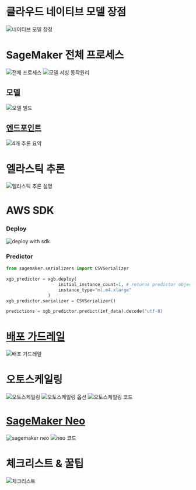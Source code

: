 # 클라우드 네이티브 모델 장점
![네이티브 모델 장정](./img/%ED%81%B4%EB%9D%BC%EC%9A%B0%EB%93%9C%20%EB%84%A4%EC%9D%B4%ED%8B%B0%EB%B8%8C%20%EB%AA%A8%EB%8D%B8%20%EC%9E%A5%EC%A0%90.png)

# SageMaker 전체 프로세스
![전체 프로세스](./img/%EC%A0%84%EC%B2%B4%20%EB%B0%B0%ED%8F%AC%20%ED%94%84%EB%A1%9C%EC%84%B8%EC%8A%A4.png)
![모델 서빙 동작원리](./img/%EB%AA%A8%EB%8D%B8%20%EC%84%9C%EB%B9%99%20%EB%8F%99%EC%9E%91%EC%9B%90%EB%A6%AC.png)

## 모델
![모델 빌드](./img/%EB%AA%A8%EB%8D%B8%20%EB%B9%8C%EB%93%9C.png)

## [엔드포인트](./endpoint.md)
![4개 추론 요약](./img/4%EA%B0%9C%20%EC%B6%94%EB%A1%A0%20%EC%9A%94%EC%95%BD.png)

# 엘라스틱 추론
![엘라스틱 추론 설명](./img/%EC%97%98%EB%9D%BC%EC%8A%A4%ED%8B%B1%20%EC%B6%94%EB%A1%A0%20%EC%84%A4%EB%AA%85.png)

# AWS SDK
### Deploy
![deploy with sdk](./img/deploy%20with%20sdk.png)

### Predictor
```python
from sagemaker.serializers import CSVSerializer

xgb_predictor = xgb.deploy(
                    initial_instance_count=1, # returns predictor object
                    instance_type="ml.m4.xlarge"
                )
xgb_predictor.serializer = CSVSerializer()

predictions = xgb_predictor.predict(inf_data).decode("utf-8)
```

# [배포 가드레일](https://aws.amazon.com/ko/blogs/machine-learning/take-advantage-of-advanced-deployment-strategies-using-amazon-sagemaker-deployment-guardrails/)
![배포 가드레일](./img/%EB%B0%B0%ED%8F%AC%20%EA%B0%80%EB%93%9C%EB%A0%88%EC%9D%BC.png)

# 오토스케일링
![오토스케일링](./img/%EC%98%A4%ED%86%A0%EC%8A%A4%EC%BC%80%EC%9D%BC%EB%A7%81.png)
![오토스케일링 옵션](./img/%EC%98%A4%ED%86%A0%EC%8A%A4%EC%BC%80%EC%9D%BC%EB%A7%81%20%EC%98%B5%EC%85%98.png)
![오토스케일링 코드](./img/%EC%98%A4%ED%86%A0%EC%8A%A4%EC%BC%80%EC%9D%BC%EB%A7%81%20%EC%BD%94%EB%93%9C.png)

# [SageMaker Neo](https://github.com/neo-ai)
![sagemaker neo](./img/sagemaker%20neo.png)
![neo 코드](./img/neo%20%EC%BD%94%EB%93%9C.png)

# 체크리스트 & 꿀팁
![체크리스트](./img/%EC%B2%B4%ED%81%AC%EB%A6%AC%EC%8A%A4%ED%8A%B8.png)